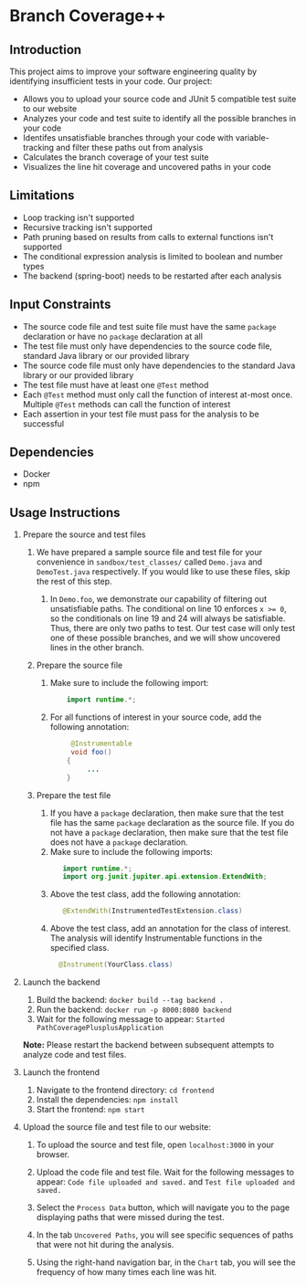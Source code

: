 # Branch Coverage++

## Introduction
This project aims to improve your software engineering quality by identifying insufficient tests in your code. Our
project:

- Allows you to upload your source code and JUnit 5 compatible test suite to our website
- Analyzes your code and test suite to identify all the possible branches in your code
- Identifes unsatisfiable branches through your code with variable-tracking and filter these paths out from
  analysis
- Calculates the branch coverage of your test suite
- Visualizes the line hit coverage and uncovered paths in your code

## Limitations
- Loop tracking isn't supported
- Recursive tracking isn't supported
- Path pruning based on results from calls to external functions isn't supported
- The conditional expression analysis is limited to boolean and number types
- The backend (spring-boot) needs to be restarted after each analysis

## Input Constraints
- The source code file and test suite file must have the same `package` declaration or have no `package` declaration at
  all
- The test file must only have dependencies to the source code file, standard Java library or our provided library
- The source code file must only have dependencies to the standard Java library or our provided library
- The test file must have at least one `@Test` method
- Each `@Test` method must only call the function of interest at-most once. Multiple `@Test` methods can call the
  function of interest
- Each assertion in your test file must pass for the analysis to be successful

## Dependencies
- Docker
- npm

## Usage Instructions
1. Prepare the source and test files

    1. We have prepared a sample source file and test file for your convenience in `sandbox/test_classes/` called
       `Demo.java` and `DemoTest.java` respectively. If you would like to use these files, skip the rest of this step.
    
        1. In `Demo.foo`, we demonstrate our capability of filtering out unsatisfiable paths. The conditional on line
           10 enforces `x >= 0`, so the conditionals on line 19 and 24 will always be satisfiable. Thus, there are only
           two paths to test. Our test case will only test one of these possible branches, and we will show uncovered
           lines in the other branch.

    1. Prepare the source file
    
        1. Make sure to include the following import:
           ```java
               import runtime.*;
           ```
    
        1. For all functions of interest in your source code, add the following annotation:
           ```java
                @Instrumentable
                void foo()
               {
                    ...
               }
           ```

    1. Prepare the test file

        1. If you have a `package` declaration, then make sure that the test file has the same `package` declaration as
           the source file. If you do not have a `package` declaration, then make sure that the test file does not have
           a `package` declaration.
        1. Make sure to include the following imports:
           ```java
              import runtime.*;
              import org.junit.jupiter.api.extension.ExtendWith;
           ```
        1. Above the test class, add the following annotation:
           ```java
              @ExtendWith(InstrumentedTestExtension.class)
           ```
        1. Above the test class, add an annotation for the class of interest. The analysis will identify Instrumentable
           functions in the specified class.
            ```java
              @Instrument(YourClass.class)
            ```

1. Launch the backend

    1. Build the backend: `docker build --tag backend .`
    1. Run the backend: `docker run -p 8000:8080 backend`
    1. Wait for the following message to appear: `Started PathCoveragePlusplusApplication`

    **Note:** Please restart the backend between subsequent attempts to analyze code and test files.

1. Launch the frontend
    1. Navigate to the frontend directory: `cd frontend`
    1. Install the dependencies: `npm install`
    1. Start the frontend: `npm start`

1. Upload the source file and test file to our website:
    1. To upload the source and test file, open `localhost:3000` in your browser.
    
    1. Upload the code file and test file. Wait for the following messages to appear: `Code file uploaded and saved.` and `Test file uploaded and saved.`

    1. Select the `Process Data` button, which will navigate you to the page displaying paths that were missed during the test.
    
    1. In the tab `Uncovered Paths`, you will see specific sequences of paths that were not hit during the analysis.
    
    1. Using the right-hand navigation bar, in the `Chart` tab, you will see the frequency of how many times each line was hit.
